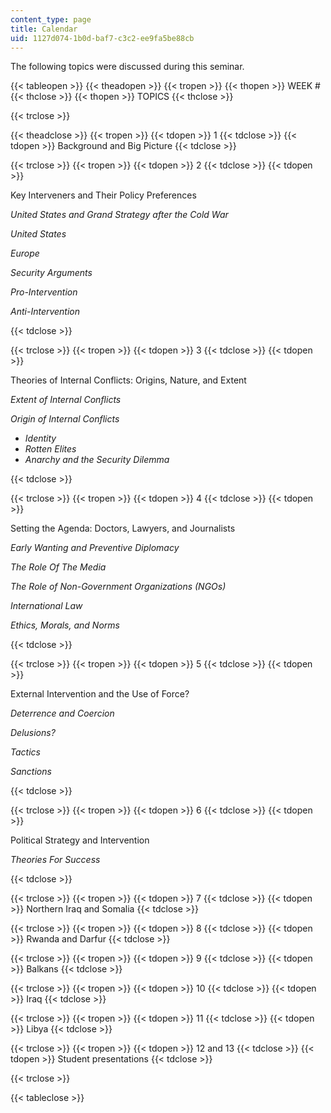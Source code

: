 ```yaml
---
content_type: page
title: Calendar
uid: 1127d074-1b0d-baf7-c3c2-ee9fa5be88cb
---
```


The following topics were discussed during this seminar.

{{< tableopen >}}
{{< theadopen >}}
{{< tropen >}}
{{< thopen >}}
WEEK #
{{< thclose >}}
{{< thopen >}}
TOPICS
{{< thclose >}}

{{< trclose >}}

{{< theadclose >}}
{{< tropen >}}
{{< tdopen >}}
1
{{< tdclose >}}
{{< tdopen >}}
Background and Big Picture
{{< tdclose >}}

{{< trclose >}}
{{< tropen >}}
{{< tdopen >}}
2
{{< tdclose >}}
{{< tdopen >}}


Key Interveners and Their Policy Preferences

_United States and Grand Strategy after the Cold War_

_United States_

_Europe_

_Security Arguments_

_Pro-Intervention_

_Anti-Intervention_


{{< tdclose >}}

{{< trclose >}}
{{< tropen >}}
{{< tdopen >}}
3
{{< tdclose >}}
{{< tdopen >}}


Theories of Internal Conflicts: Origins, Nature, and Extent

_Extent of Internal Conflicts_

_Origin of Internal Conflicts_

*   _Identity_
*   _Rotten Elites_
*   _Anarchy and the Security Dilemma_


{{< tdclose >}}

{{< trclose >}}
{{< tropen >}}
{{< tdopen >}}
4
{{< tdclose >}}
{{< tdopen >}}


Setting the Agenda: Doctors, Lawyers, and Journalists

_Early Wanting and Preventive Diplomacy_

_The Role Of The Media_

_The Role of Non-Government Organizations (NGOs)_

_International Law_

_Ethics, Morals, and Norms_


{{< tdclose >}}

{{< trclose >}}
{{< tropen >}}
{{< tdopen >}}
5
{{< tdclose >}}
{{< tdopen >}}


External Intervention and the Use of Force?

_Deterrence and Coercion_

_Delusions?_

_Tactics_

_Sanctions_


{{< tdclose >}}

{{< trclose >}}
{{< tropen >}}
{{< tdopen >}}
6
{{< tdclose >}}
{{< tdopen >}}


Political Strategy and Intervention

_Theories For Success_


{{< tdclose >}}

{{< trclose >}}
{{< tropen >}}
{{< tdopen >}}
7
{{< tdclose >}}
{{< tdopen >}}
Northern Iraq and Somalia
{{< tdclose >}}

{{< trclose >}}
{{< tropen >}}
{{< tdopen >}}
8
{{< tdclose >}}
{{< tdopen >}}
Rwanda and Darfur
{{< tdclose >}}

{{< trclose >}}
{{< tropen >}}
{{< tdopen >}}
9
{{< tdclose >}}
{{< tdopen >}}
Balkans
{{< tdclose >}}

{{< trclose >}}
{{< tropen >}}
{{< tdopen >}}
10
{{< tdclose >}}
{{< tdopen >}}
Iraq
{{< tdclose >}}

{{< trclose >}}
{{< tropen >}}
{{< tdopen >}}
11
{{< tdclose >}}
{{< tdopen >}}
Libya
{{< tdclose >}}

{{< trclose >}}
{{< tropen >}}
{{< tdopen >}}
12 and 13
{{< tdclose >}}
{{< tdopen >}}
Student presentations
{{< tdclose >}}

{{< trclose >}}

{{< tableclose >}}